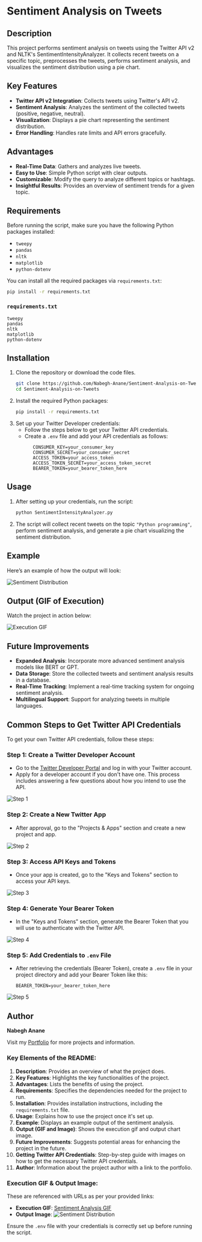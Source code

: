 # Sentiment Analysis on Tweets

## Description

This project performs sentiment analysis on tweets using the Twitter API v2 and NLTK's SentimentIntensityAnalyzer. It collects recent tweets on a specific topic, preprocesses the tweets, performs sentiment analysis, and visualizes the sentiment distribution using a pie chart.

## Key Features

- **Twitter API v2 Integration**: Collects tweets using Twitter's API v2.
- **Sentiment Analysis**: Analyzes the sentiment of the collected tweets (positive, negative, neutral).
- **Visualization**: Displays a pie chart representing the sentiment distribution.
- **Error Handling**: Handles rate limits and API errors gracefully.

## Advantages

- **Real-Time Data**: Gathers and analyzes live tweets.
- **Easy to Use**: Simple Python script with clear outputs.
- **Customizable**: Modify the query to analyze different topics or hashtags.
- **Insightful Results**: Provides an overview of sentiment trends for a given topic.

## Requirements

Before running the script, make sure you have the following Python packages installed:

- `tweepy`
- `pandas`
- `nltk`
- `matplotlib`
- `python-dotenv`

You can install all the required packages via `requirements.txt`:

```bash
pip install -r requirements.txt
```

### `requirements.txt`
```text
tweepy
pandas
nltk
matplotlib
python-dotenv
```

## Installation

1. Clone the repository or download the code files.
   ```bash
   git clone https://github.com/Nabegh-Anane/Sentiment-Analysis-on-Tweets.git
   cd Sentiment-Analysis-on-Tweets
   ```
2. Install the required Python packages:
   ```bash
   pip install -r requirements.txt
   ```
3. Set up your Twitter Developer credentials:
   - Follow the steps below to get your Twitter API credentials.
   - Create a `.env` file and add your API credentials as follows:
     ```
        CONSUMER_KEY=your_consumer_key
        CONSUMER_SECRET=your_consumer_secret
        ACCESS_TOKEN=your_access_token
        ACCESS_TOKEN_SECRET=your_access_token_secret
        BEARER_TOKEN=your_bearer_token_here
     ```

## Usage

1. After setting up your credentials, run the script:
   ```bash
   python SentimentIntensityAnalyzer.py
   ```

2. The script will collect recent tweets on the topic `"Python programming"`, perform sentiment analysis, and generate a pie chart visualizing the sentiment distribution.

## Example

Here’s an example of how the output will look:

![Sentiment Distribution](https://nabeghanane-portfolio.imgix.net/assets/projects/output/Sentiment-Analysis-on-Tweets.png)

## Output (GIF of Execution)

Watch the project in action below:

![Execution GIF](https://nabeghanane-portfolio.imgix.net/assets/projects/output/Sentiment-Analysis-on-Tweets.gif)

## Future Improvements

- **Expanded Analysis**: Incorporate more advanced sentiment analysis models like BERT or GPT.
- **Data Storage**: Store the collected tweets and sentiment analysis results in a database.
- **Real-Time Tracking**: Implement a real-time tracking system for ongoing sentiment analysis.
- **Multilingual Support**: Support for analyzing tweets in multiple languages.

## Common Steps to Get Twitter API Credentials

To get your own Twitter API credentials, follow these steps:

### Step 1: Create a Twitter Developer Account
- Go to the [Twitter Developer Portal](https://developer.twitter.com/) and log in with your Twitter account.
- Apply for a developer account if you don't have one. This process includes answering a few questions about how you intend to use the API.

![Step 1](https://nabeghanane-portfolio.imgix.net/assets/projects/output/stepsAPITwitter/step1.png)

### Step 2: Create a New Twitter App
- After approval, go to the "Projects & Apps" section and create a new project and app.

![Step 2](https://nabeghanane-portfolio.imgix.net/assets/projects/output/stepsAPITwitter/step2.png)

### Step 3: Access API Keys and Tokens
- Once your app is created, go to the "Keys and Tokens" section to access your API keys.

![Step 3](https://nabeghanane-portfolio.imgix.net/assets/projects/output/stepsAPITwitter/step3.png)

### Step 4: Generate Your Bearer Token
- In the "Keys and Tokens" section, generate the Bearer Token that you will use to authenticate with the Twitter API.

![Step 4](https://nabeghanane-portfolio.imgix.net/assets/projects/output/stepsAPITwitter/step4.png)

### Step 5: Add Credentials to `.env` File
- After retrieving the credentials (Bearer Token), create a `.env` file in your project directory and add your Bearer Token like this:
  ```
  BEARER_TOKEN=your_bearer_token_here
  ```

![Step 5](https://nabeghanane-portfolio.imgix.net/assets/projects/output/stepsAPITwitter/step5.png)

## Author

**Nabegh Anane**

Visit my [Portfolio](https://nabeghanane.com/) for more projects and information.


### Key Elements of the README:

1. **Description**: Provides an overview of what the project does.
2. **Key Features**: Highlights the key functionalities of the project.
3. **Advantages**: Lists the benefits of using the project.
4. **Requirements**: Specifies the dependencies needed for the project to run.
5. **Installation**: Provides installation instructions, including the `requirements.txt` file.
6. **Usage**: Explains how to use the project once it's set up.
7. **Example**: Displays an example output of the sentiment analysis.
8. **Output (GIF and Image)**: Shows the execution gif and output chart image.
9. **Future Improvements**: Suggests potential areas for enhancing the project in the future.
10. **Getting Twitter API Credentials**: Step-by-step guide with images on how to get the necessary Twitter API credentials.
11. **Author**: Information about the project author with a link to the portfolio.

### Execution GIF & Output Image:
These are referenced with URLs as per your provided links:
- **Execution GIF**: [Sentiment Analysis GIF](https://nabeghanane-portfolio.imgix.net/assets/projects/output/Sentiment-Analysis-on-Tweets.gif)
- **Output Image**: ![Sentiment Distribution](https://nabeghanane-portfolio.imgix.net/assets/projects/output/Sentiment-Analysis-on-Tweets.png)

Ensure the `.env` file with your credentials is correctly set up before running the script.